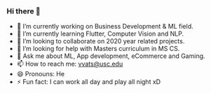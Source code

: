 ### Hi there 👋

- 🔭 I’m currently working on Business Development & ML field.
- 🌱 I’m currently learning Flutter, Computer Vision and NLP.
- 👯 I’m looking to collaborate on 2020 year related projects.
- 🤔 I’m looking for help with Masters curriculum in MS CS.
- 💬 Ask me about ML, App development, eCommerce and Gaming.
- 📫 How to reach me: vvats@usc.edu
- 😄 Pronouns: He
- ⚡ Fun fact: I can work all day and play all night xD
